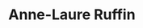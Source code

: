 ---
category: residents
layout: post
title: Anne-Laure Ruffin 
profession: fine arts
website: www.annelaureruffin.com
image: /images/residents/rutgerdevries_01.png
---